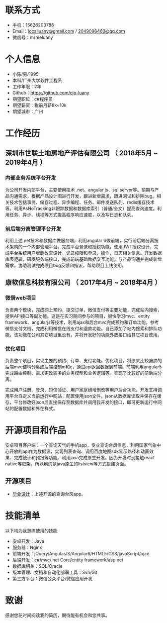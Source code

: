 

# 联系方式

- 手机：15626203788 
- Email：localluany@gmail.com / 2049096460@qq.com
- 微信号：mrmeluany

# 个人信息

 - 小陈/男/1995 
 - 本科/广州大学软件工程系 
 - 工作年限：2年
 - Github：https://github.com/cjp-luany
 - 期望职位：c#程序员
 - 期望薪资：税前月薪8k~10k
 - 期望城市：广州


# 工作经历

## 深圳市世联土地房地产评估有限公司  （ 2018年5月 ~ 2019年4月 ）

### 内部业务系统平台开发
为公司开发内部平台，主要使用技术 .net、angular js、sql server等。前期与产品沟通需求，根据产品设计图进行开发，跟进新增需求，跟进测试和排除bug。相关技术包括事务、储存过程、异步编程、任务、邮件发送队列、redis缓存技术等。利用AsNoTracking非跟踪数据和数据库索引（普通/全文）提高查询速度。利用任务、异步、线程等方式提高程序响应速度，以及写日志和队列。

### 前后端分离管理平台开发
利用上述.net技术和数据库做服务端，利用angular 6做前端，实行前后端分离技术架构的一个内部管理平台。完成平台登录和授权功能，使用JWT授权设计。完成平台系统用户增删改查设计，记录权限和登录、操作、日志相关信息。开发数据库表逻辑，研发服务端接口，完成前端基础数据交互功能。与产品沟通并完成新增需求，协助测试完成项目bug反馈和指派，帮助项目上线使用。 

## 康软信息科技有限公司 （ 2017年4月 ~ 2018年4月 ）

### 微信web项目 
负责两个模块，完成网上预约，提交订单，微信支付等主要功能，完成站内搜索，提供API接口等副功能。这是在实习期间参与的项目，很快学习mvc、entity framework、angularjs等技术，利用ajax和后台mvc完成预约和订单功能。参考微信支付文档，完成利用微信在线支付和退款功能。自己添加了站内搜索和排队功能，该功能在公司其它项目里没有，并将开发好的功能外放接口给其它项目使用。

### 优化项目 
负责整个项目，实现主要的预约、订单、支付功能。优化项目，将原来比较臃肿的后端mvc结构分离成后端控制m和c，通过api返回数据到前端。前端利用angular5完成路由控制、需求更改较多的业务模型和业务逻辑等。实现了比较好的前后端分离。

完成用户注册、登录、短信验证、用户家庭组增删改等用户后台功能。开发支持调用平台自定义当前运行中网站：配置使用json文件，json从数据库读取并保存在缓存，平台修改好json后直接保存至数据库并调用我开发的接口，即可更新运行中网站的配置数据和外在样式。

# 开源项目和作品
安卓项目客户端：一个查询天气的手机app，专业查询台风信息，利用国家气象中心开放的api作为数据源，实现列表查询、调用百度地图sdk显示路径和动画效果、完成统计和预报等功能。利用java完成原生开发，因为开发时没接触react native等框架，所以用的是java原生的listview等方式搭建页面。

## 开源项目
  - [毕业设计](https://github.com/cjp-luany/typhoon001)：上述开源的查询台风app。

# 技能清单

以下均为我熟练使用的技能

- 安卓开发：Java
- 服务器：Nginx
- 前端开发：jQuery/AngularJS/Angular6/HTML5/CSS/javaScript/ajax
- 后端开发：c#/mvc/.net Core/entity framework/asp.net
- 数据库相关：SQL/Oracle
- 版本管理、文档和自动化部署工具：Svn/Git
- 第三方平台：微信公众平台/微信应用开发
​    
# 致谢
感谢您花时间阅读我的简历，期待能有机会和您共事。
​      

